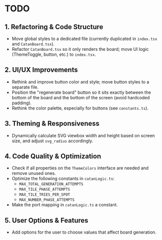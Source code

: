# TODO

## 1. Refactoring & Code Structure
- Move global styles to a dedicated file (currently duplicated in `index.tsx` and `CatanBoard.tsx`).
- Refactor `CatanBoard.tsx` so it only renders the board; move UI logic (ThemeToggle, button, etc.) to `index.tsx`.

## 2. UI/UX Improvements
- Rethink and improve button color and style; move button styles to a separate file.
- Position the "regenerate board" button so it sits exactly between the bottom of the board and the bottom of the screen (avoid hardcoded padding).
- Rethink the color palette, especially for buttons (see `constants.ts`).

## 3. Theming & Responsiveness
- Dynamically calculate SVG viewbox width and height based on screen size, and adjust `svg_radius` accordingly.

## 4. Code Quality & Optimization
- Check if all properties on the `ThemeColors` interface are needed and remove unused ones.
- Optimize the following constants in `catanLogic.ts`:
  - `MAX_TOTAL_GENERATION_ATTEMPTS`
  - `MAX_TILE_PHASE_ATTEMPTS`
  - `MAX_TILE_TRIES_PER_SPOT`
  - `MAX_NUMBER_PHASE_ATTEMPTS`
- Make the port mapping in `catanLogic.ts` a constant.

## 5. User Options & Features
- Add options for the user to choose values that affect board generation.

